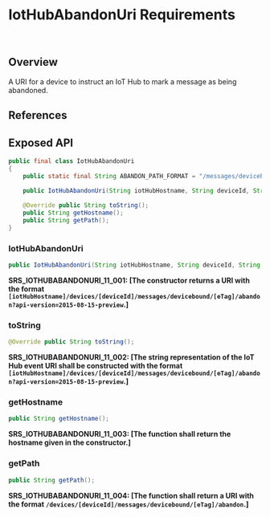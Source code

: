 # IotHubAbandonUri Requirements
 
## Overview

A URI for a device to instruct an IoT Hub to mark a message as being abandoned.

## References

## Exposed API

```java
public final class IotHubAbandonUri
{
    public static final String ABANDON_PATH_FORMAT = "/messages/devicebound/%s/abandon";

    public IotHubAbandonUri(String iotHubHostname, String deviceId, String eTag);
    
    @Override public String toString();
    public String getHostname();
    public String getPath();
}
```


### IotHubAbandonUri

```java
public IotHubAbandonUri(String iotHubHostname, String deviceId, String eTag); 
```

**SRS_IOTHUBABANDONURI_11_001: [**The constructor returns a URI with the format `[iotHubHostname]/devices/[deviceId]/messages/devicebound/[eTag]/abandon?api-version=2015-08-15-preview`.**]**


### toString

```java
@Override public String toString();
```

**SRS_IOTHUBABANDONURI_11_002: [**The string representation of the IoT Hub event URI shall be constructed with the format `[iotHubHostname]/devices/[deviceId]/messages/devicebound/[eTag]/abandon?api-version=2015-08-15-preview`.**]**


### getHostname

```java
public String getHostname();
```

**SRS_IOTHUBABANDONURI_11_003: [**The function shall return the hostname given in the constructor.**]**


### getPath

```java
public String getPath();
```

**SRS_IOTHUBABANDONURI_11_004: [**The function shall return a URI with the format `/devices/[deviceId]/messages/devicebound/[eTag]/abandon`.**]**